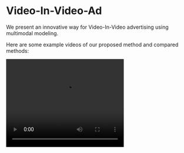 # Video-In-Video-Ad
We present an innovative way for Video-In-Video advertising using multimodal modeling. 

Here are some example videos of our proposed method and compared methods:

<video width="320" height="240" controls>
  <source type="video/mp4" src="https://github.com/xxbbml/Video-In-Video-Ad/blob/master/example_videos/VideoSense/a.mp4">
</video>
